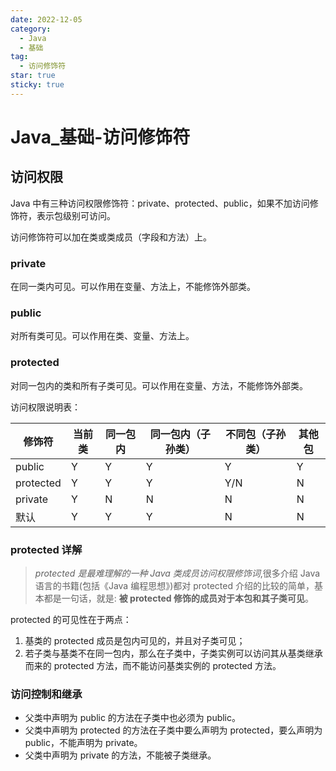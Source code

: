 ```yaml
---
date: 2022-12-05
category:
  - Java
  - 基础
tag:
  - 访问修饰符
star: true
sticky: true
---
```


# Java\_基础-访问修饰符

## 访问权限

Java 中有三种访问权限修饰符：private、protected、public，如果不加访问修饰符，表示包级别可访问。

访问修饰符可以加在类或类成员（字段和方法）上。

### private

在同一类内可见。可以作用在变量、方法上，不能修饰外部类。

### public

对所有类可见。可以作用在类、变量、方法上。

### protected

对同一包内的类和所有子类可见。可以作用在变量、方法，不能修饰外部类。

访问权限说明表：

| 修饰符    | 当前类 | 同一包内 | 同一包内（子孙类） | 不同包（子孙类） | 其他包 |
| --------- | ------ | -------- | ------------------ | ---------------- | ------ |
| public    | Y      | Y        | Y                  | Y                | Y      |
| protected | Y      | Y        | Y                  | Y/N              | N      |
| private   | Y      | N        | N                  | N                | N      |
| 默认      | Y      | Y        | Y                  | N                | N      |

### protected 详解

> _protected 是最难理解的一种 Java 类成员访问权限修饰词_,很多介绍 Java 语言的书籍(包括《Java 编程思想》)都对 protected 介绍的比较的简单，基本都是一句话，就是: **被 protected 修饰的成员对于本包和其子类可见**。

protected 的可见性在于两点：

1. 基类的 protected 成员是包内可见的，并且对子类可见；
2. 若子类与基类不在同一包内，那么在子类中，子类实例可以访问其从基类继承而来的 protected 方法，而不能访问基类实例的 protected 方法。

### 访问控制和继承

- 父类中声明为 public 的方法在子类中也必须为 public。
- 父类中声明为 protected 的方法在子类中要么声明为 protected，要么声明为 public，不能声明为 private。
- 父类中声明为 private 的方法，不能被子类继承。
